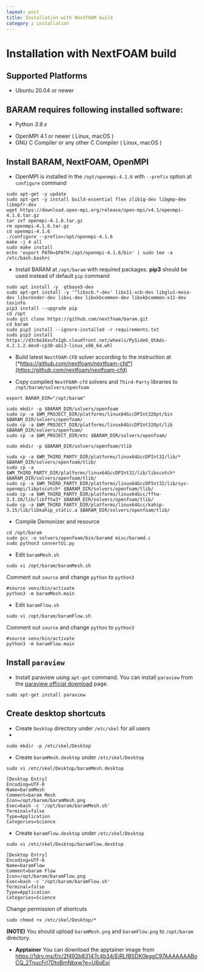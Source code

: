 ```yaml
---
layout: post
title: Installation with NextFOAM build
category : installation
---
```

# Installation with NextFOAM build

## Supported Platforms
<!--* Windows 10 or newer
* macOS 10.14 or newer (Apple Silicon only)-->
* Ubuntu 20.04 or newer
<!--* CentOS 8.2 or alternatives ( Rocky Linux, AlmaLinux, ... )-->
<!--* OpenSUSE Leap 15.4-->
<!--* Linux Mint 21 "Vanessa"-->

## BARAM requires following installed software:

* Python *3.9.x*
<!--* [MS-MPI](https://docs.microsoft.com/en-us/message-passing-interface/microsoft-mpi) 10.0 or newer ( Windows Only )-->
* OpenMPI 4.1 or newer ( Linux, macOS )
* GNU C Compiler or any other C Compiler ( Linux, macOS )


## Install BARAM, NextFOAM, OpenMPI

- OpenMPI is installed in the `/opt/openmpi-4.1.6` with `--prefix` option at `configure` command

```
sudo apt-get -y update 
sudo apt-get -y install build-essential flex zlib1g-dev libgmp-dev libmpfr-dev
wget https://download.open-mpi.org/release/open-mpi/v4.1/openmpi-4.1.6.tar.gz 
tar zxf openmpi-4.1.6.tar.gz 
rm openmpi-4.1.6.tar.gz 
cd openmpi-4.1.6 
./configure --prefix=/opt/openmpi-4.1.6 
make -j 4 all 
sudo make install 
echo 'export PATH=$PATH:/opt/openmpi-4.1.6/bin' | sudo tee -a /etc/bash.bashrc
```

- Install BARAM at `/opt/baram` with required packages. **pip3** should be used instead of default `pip` command
    
```
sudo apt install -y  qtbase5-dev
sudo apt-get install -y '^libxcb.*-dev' libx11-xcb-dev libglu1-mesa-dev libxrender-dev libxi-dev libxkbcommon-dev libxkbcommon-x11-dev texinfo
pip3 install --upgrade pip
cd /opt
sudo git clone https://github.com/nextfoam/baram.git
cd baram
sudo pip3 install --ignore-installed -r requirements.txt
sudo pip3 install https://d3c6e16xufx1gb.cloudfront.net/wheels/PySide6_QtAds-4.2.1.2.dev0-cp38-abi3-linux_x86_64.whl
```

- Build latest `NextFOAM-CFD` solver according to the instruction at [*https://github.com/nextfoam/nextfoam-cfd*](https://github.com/nextfoam/nextfoam-cfd)

- Copy compiled `NextFOAM-cfd` solvers and `Third-Party` libraries to `/opt/baram/solvers/openfoam`
    
```
export BARAM_DIR="/opt/baram"
    
sudo mkdir -p $BARAM_DIR/solvers/openfoam
sudo cp -a $WM_PROJECT_DIR/platforms/linux64GccDPInt32Opt/bin $BARAM_DIR/solvers/openfoam/
sudo cp -a $WM_PROJECT_DIR/platforms/linux64GccDPInt32Opt/lib $BARAM_DIR/solvers/openfoam/
sudo cp -a $WM_PROJECT_DIR/etc $BARAM_DIR/solvers/openfoam/

sudo mkdir -p $BARAM_DIR/solvers/openfoam/tlib

sudo cp -a $WM_THIRD_PARTY_DIR/platforms/linux64GccDPInt32/lib/* $BARAM_DIR/solvers/openfoam/tlib/
sudo cp -a $WM_THIRD_PARTY_DIR/platforms/linux64GccDPInt32/lib/libscotch* $BARAM_DIR/solvers/openfoam/tlib/
sudo cp -a $WM_THIRD_PARTY_DIR/platforms/linux64GccDPInt32/lib/sys-openmpi/libptscotch* $BARAM_DIR/solvers/openfoam/tlib/
sudo cp -a $WM_THIRD_PARTY_DIR/platforms/linux64Gcc/fftw-3.3.10/lib/libfftw3* $BARAM_DIR/solvers/openfoam/tlib/
sudo cp -a $WM_THIRD_PARTY_DIR/platforms/linux64Gcc/kahip-3.15/lib/libkahip_static.a $BARAM_DIR/solvers/openfoam/tlib/
```

- Compile Demonizer and resource
```
cd /opt/baram
sudo gcc -o solvers/openfoam/bin/baramd misc/baramd.c
sudo python3 convertUi.py
```

- Edit `baramMesh.sh`

    
```
sudo vi /opt/baram/baramMesh.sh
```
Comment out `source` and change `python` to `python3`
    
```
#source venv/bin/activate
python3 -m baramMesh.main
```

- Edit `baramFlow.sh`
```
sudo vi /opt/baram/baramFlow.sh
```

Comment out `source` and change `python` to `python3`
    
```
#source venv/bin/activate
python3 -m baramFlow.main
```

## Install `paraview`

- Install paraview using `apt-get` command. You can install `paraview` from the [paraview official download](https://www.paraview.org/download/) page.

```
sudo apt-get install paraview
```

## Create desktop shortcuts

- Create `Desktop` directory under `/etc/skel` for all users
- 

```
sudo mkdir -p /etc/skel/Desktop
```

- Create `baramMesh.desktop` under `/etc/skel/Desktop`

```
sudo vi /etc/skel/Desktop/baramMesh.desktop
```

```
[Desktop Entry]
Encoding=UTF-8
Name=baramMesh
Comment=baram Mesh
Icon=/opt/baram/baramMesh.png
Exec=bash -c '/opt/baram/baramMesh.sh'
Terminal=false
Type=Application
Categories=Science
```

- Create `baramFlow.desktop` under `/etc/skel/Desktop`

```
sudo vi /etc/skel/Desktop/baramFlow.desktop
```

```
[Desktop Entry]
Encoding=UTF-8
Name=baramFlow
Comment=baram Flow
Icon=/opt/baram/baramFlow.png
Exec=bash -c '/opt/baram/baramFlow.sh'
Terminal=false
Type=Application
Categories=Science
```
    
Change permission of shortcuts

```
sudo chmod +x /etc/skel/Desktop/*
```

**(NOTE)** You should upload `baramMesh.png` and `baramFlow.png` to `/opt/baram` directory.

- **Apptainer** You can download the apptainer image from https://1drv.ms/f/c/2f492b83147c4b34/EjRLfBSDK0kggC97AAAAAAABoCQ_2TnucFrI7DtoBmNbxw?e=U6qEoi
